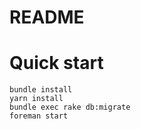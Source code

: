 # README


# Quick start

```
bundle install
yarn install
bundle exec rake db:migrate
foreman start
```
